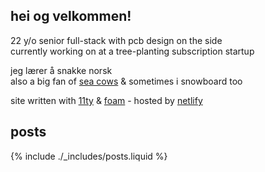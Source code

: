 ## hei og velkommen!

<!-- ![!⌘X]({{ site::ftp_assets }}/~090fyt34.png) -->

22 y/o senior full-stack with pcb design on the side<br/>
currently working on at a tree-planting subscription startup

jeg lærer å snakke norsk <br/>
also a big fan of [sea cows](https://www.savethemanatee.org/) & sometimes i snowboard too

site written with [11ty](https://www.11ty.dev/) & [foam](https://foambubble.github.io/) - hosted by [netlify](https://netlify.com)

<!-- also available at <gemini://cass.si> -->

## posts

{% include ./_includes/posts.liquid %}
